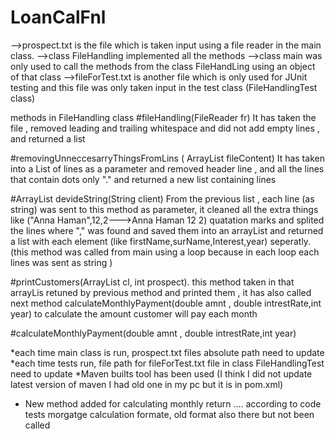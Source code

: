 # LoanCalFnl
-->prospect.txt is the file which is taken input using a file reader in the main class. 
-->class FileHandling implemented all the methods 
-->class main was only used to call the methods  from the class FileHandLing using an object of that class
-->fileForTest.txt is another file which is only used for JUnit testing and this file was only taken input in the test class (FileHandlingTest class)


methods in FileHandling class 
#fileHandling(FileReader fr)
 It has taken the file , removed leading and trailing whitespace  and did not add empty lines , and returned a list 
 
#removingUnneccesarryThingsFromLins ( ArrayList<String>  fileContent)
  It has taken into a List of lines as a parameter  and removed header line , and all the lines that contain dots only "." and returned a new list containing lines 
  
#ArrayList<String> devideString(String client)
  From the previous list , each line (as string) was sent to this method as parameter, it cleaned all the extra things like ("Anna Haman",12,2--->Anna Haman 12 2) quatation marks   and splited the lines where "," was found and saved them into an arrayList and returned a list with each element (like firstName,surName,Interest,year) seperatly.(this method     was called from main using a loop because in each loop each lines was sent as string )
  
#printCustomers(ArrayList<String> cl, int prospect).
  this method taken in that arrayLis retuned by previous method and printed them , it has also called next method 
  calculateMonthlyPayment(double amnt , double intrestRate,int year) to calculate the amount customer will pay each month
  
  
#calculateMonthlyPayment(double amnt , double intrestRate,int year)

 
 *each time main class is run, prospect.txt files absolute path need to update
 *each time tests run, file path for fileForTest.txt file in class  FileHandlingTest need to update
 *Maven builts tool has been used (I think I did not update latest version of maven I had old one in my pc but it is in pom.xml)
 * New method added for calculating monthly return .... according to code tests morgatge calculation formate, old format also there but not been called 
 
 

 
  

